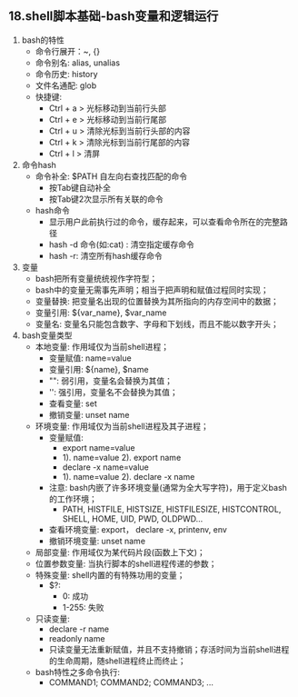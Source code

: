 ## 18.shell脚本基础-bash变量和逻辑运行

1. bash的特性
    + 命令行展开：~, {}
    + 命令别名: alias, unalias
    + 命令历史: history
    + 文件名通配: glob
    + 快捷键: 
        + Ctrl + a > 光标移动到当前行头部
        + Ctrl + e > 光标移动到当前行尾部
        + Ctrl + u > 清除光标到当前行头部的内容
        + Ctrl + k > 清除光标到当前行尾部的内容
        + Ctrl + l > 清屏
2. 命令hash
    + 命令补全: $PATH 自左向右查找匹配的命令
        + 按Tab键自动补全
        + 按Tab键2次显示所有关联的命令
    + hash命令
        + 显示用户此前执行过的命令，缓存起来，可以查看命令所在的完整路径
        + hash -d 命令(如:cat) : 清空指定缓存命令
        + hash -r: 清空所有hash缓存命令
3. 变量
    + bash把所有变量统统视作字符型；
    + bash中的变量无需事先声明；相当于把声明和赋值过程同时实现；
    + 变量替换: 把变量名出现的位置替换为其所指向的内存空间中的数据；
    + 变量引用: ${var_name}, $var_name
    + 变量名: 变量名只能包含数字、字母和下划线，而且不能以数字开头；
4. bash变量类型
    + 本地变量: 作用域仅为当前shell进程；
        + 变量赋值: name=value
        + 变量引用: ${name}, $name
        + "": 弱引用，变量名会替换为其值；
        + '': 强引用，变量名不会替换为其值；
        + 查看变量: set
        + 撤销变量: unset name
    + 环境变量: 作用域仅为当前shell进程及其子进程；
        + 变量赋值:
            + export name=value
            + 1). name=value  2). export name
            + declare -x name=value
            + 1). name=value  2). declare -x name
        + 注意: bash内嵌了许多环境变量(通常为全大写字符)，用于定义bash的工作环境；
            + PATH, HISTFILE, HISTSIZE, HISTFILESIZE, HISTCONTROL, SHELL, HOME, UID, PWD, OLDPWD...
        + 查看环境变量: export， declare -x, printenv, env
        + 撤销环境变量: unset name
    + 局部变量: 作用域仅为某代码片段(函数上下文)；
    + 位置参数变量: 当执行脚本的shell进程传递的参数；
    + 特殊变量: shell内置的有特殊功用的变量；
        + $?: 
          + 0: 成功
          + 1-255: 失败
    + 只读变量: 
        + declare -r name
        + readonly name
        + 只读变量无法重新赋值，并且不支持撤销；存活时间为当前shell进程的生命周期，随shell进程终止而终止；
    + bash特性之多命令执行:
        + COMMAND1; COMMAND2; COMMAND3; ...